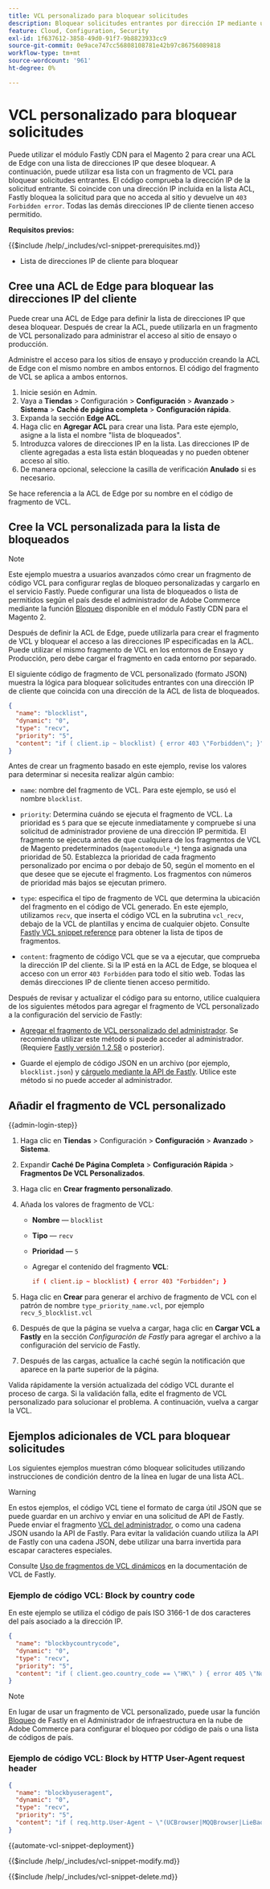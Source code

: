 ```yaml
---
title: VCL personalizado para bloquear solicitudes
description: Bloquear solicitudes entrantes por dirección IP mediante una lista de control de acceso (ACL) de Edge con un fragmento de VCL personalizado.
feature: Cloud, Configuration, Security
exl-id: 1f637612-3858-49d0-91f7-9b8823933cc9
source-git-commit: 0e9ace747cc56808108781e42b97c86756089818
workflow-type: tm+mt
source-wordcount: '961'
ht-degree: 0%

---
```


# VCL personalizado para bloquear solicitudes

Puede utilizar el módulo Fastly CDN para el Magento 2 para crear una ACL de Edge con una lista de direcciones IP que desee bloquear. A continuación, puede utilizar esa lista con un fragmento de VCL para bloquear solicitudes entrantes. El código comprueba la dirección IP de la solicitud entrante. Si coincide con una dirección IP incluida en la lista ACL, Fastly bloquea la solicitud para que no acceda al sitio y devuelve un `403 Forbidden error`. Todas las demás direcciones IP de cliente tienen acceso permitido.

**Requisitos previos:**

{{$include /help/_includes/vcl-snippet-prerequisites.md}}

- Lista de direcciones IP de cliente para bloquear

## Cree una ACL de Edge para bloquear las direcciones IP del cliente

Puede crear una ACL de Edge para definir la lista de direcciones IP que desea bloquear. Después de crear la ACL, puede utilizarla en un fragmento de VCL personalizado para administrar el acceso al sitio de ensayo o producción.

Administre el acceso para los sitios de ensayo y producción creando la ACL de Edge con el mismo nombre en ambos entornos. El código del fragmento de VCL se aplica a ambos entornos.

1. Inicie sesión en Admin.
1. Vaya a **Tiendas** > Configuración > **Configuración** > **Avanzado** > **Sistema** > **Caché de página completa** > **Configuración rápida**.
1. Expanda la sección **Edge ACL**.
1. Haga clic en **Agregar ACL** para crear una lista. Para este ejemplo, asigne a la lista el nombre &quot;lista de bloqueados&quot;.
1. Introduzca valores de direcciones IP en la lista. Las direcciones IP de cliente agregadas a esta lista están bloqueadas y no pueden obtener acceso al sitio.
1. De manera opcional, seleccione la casilla de verificación **Anulado** si es necesario.

Se hace referencia a la ACL de Edge por su nombre en el código de fragmento de VCL.

## Cree la VCL personalizada para la lista de bloqueados

>[!NOTE]
>
>Este ejemplo muestra a usuarios avanzados cómo crear un fragmento de código VCL para configurar reglas de bloqueo personalizadas y cargarlo en el servicio Fastly. Puede configurar una lista de bloqueados o lista de permitidos según el país desde el administrador de Adobe Commerce mediante la función [Bloqueo](https://github.com/fastly/fastly-magento2/blob/master/Documentation/Guides/BLOCKING.md) disponible en el módulo Fastly CDN para el Magento 2.

Después de definir la ACL de Edge, puede utilizarla para crear el fragmento de VCL y bloquear el acceso a las direcciones IP especificadas en la ACL. Puede utilizar el mismo fragmento de VCL en los entornos de Ensayo y Producción, pero debe cargar el fragmento en cada entorno por separado.

El siguiente código de fragmento de VCL personalizado (formato JSON) muestra la lógica para bloquear solicitudes entrantes con una dirección IP de cliente que coincida con una dirección de la ACL de lista de bloqueados.

```json
{
  "name": "blocklist",
  "dynamic": "0",
  "type": "recv",
  "priority": "5",
  "content": "if ( client.ip ~ blocklist) { error 403 \"Forbidden\"; }"
}
```

Antes de crear un fragmento basado en este ejemplo, revise los valores para determinar si necesita realizar algún cambio:

- `name`: nombre del fragmento de VCL. Para este ejemplo, se usó el nombre `blocklist`.

- `priority`: Determina cuándo se ejecuta el fragmento de VCL. La prioridad es `5` para que se ejecute inmediatamente y compruebe si una solicitud de administrador proviene de una dirección IP permitida. El fragmento se ejecuta antes de que cualquiera de los fragmentos de VCL de Magento predeterminados (`magentomodule_*`) tenga asignada una prioridad de 50. Establezca la prioridad de cada fragmento personalizado por encima o por debajo de 50, según el momento en el que desee que se ejecute el fragmento. Los fragmentos con números de prioridad más bajos se ejecutan primero.

- `type`: especifica el tipo de fragmento de VCL que determina la ubicación del fragmento en el código de VCL generado. En este ejemplo, utilizamos `recv`, que inserta el código VCL en la subrutina `vcl_recv`, debajo de la VCL de plantillas y encima de cualquier objeto. Consulte [Fastly VCL snippet reference](https://docs.fastly.com/api/config#api-section-snippet) para obtener la lista de tipos de fragmentos.

- `content`: fragmento de código VCL que se va a ejecutar, que comprueba la dirección IP del cliente. Si la IP está en la ACL de Edge, se bloquea el acceso con un error `403 Forbidden` para todo el sitio web. Todas las demás direcciones IP de cliente tienen acceso permitido.

Después de revisar y actualizar el código para su entorno, utilice cualquiera de los siguientes métodos para agregar el fragmento de VCL personalizado a la configuración del servicio de Fastly:

- [Agregar el fragmento de VCL personalizado del administrador](#add-the-custom-vcl-snippet). Se recomienda utilizar este método si puede acceder al administrador. (Requiere [Fastly versión 1.2.58](fastly-configuration.md#upgrade-fastly-module) o posterior).

- Guarde el ejemplo de código JSON en un archivo (por ejemplo, `blocklist.json`) y [cárguelo mediante la API de Fastly](fastly-vcl-custom-snippets.md#manage-custom-vcl-snippets-using-the-api). Utilice este método si no puede acceder al administrador.

## Añadir el fragmento de VCL personalizado

{{admin-login-step}}

1. Haga clic en **Tiendas** > Configuración > **Configuración** > **Avanzado** > **Sistema**.

1. Expandir **Caché De Página Completa** > **Configuración Rápida** > **Fragmentos De VCL Personalizados**.

1. Haga clic en **Crear fragmento personalizado**.

1. Añada los valores de fragmento de VCL:

   - **Nombre** — `blocklist`

   - **Tipo** — `recv`

   - **Prioridad** — `5`

   - Agregar el contenido del fragmento **VCL**:

     ```conf
     if ( client.ip ~ blocklist) { error 403 "Forbidden"; }
     ```

1. Haga clic en **Crear** para generar el archivo de fragmento de VCL con el patrón de nombre `type_priority_name.vcl`, por ejemplo `recv_5_blocklist.vcl`

1. Después de que la página se vuelva a cargar, haga clic en **Cargar VCL a Fastly** en la sección *Configuración de Fastly* para agregar el archivo a la configuración del servicio de Fastly.

1. Después de las cargas, actualice la caché según la notificación que aparece en la parte superior de la página.

Valida rápidamente la versión actualizada del código VCL durante el proceso de carga. Si la validación falla, edite el fragmento de VCL personalizado para solucionar el problema. A continuación, vuelva a cargar la VCL.

## Ejemplos adicionales de VCL para bloquear solicitudes

Los siguientes ejemplos muestran cómo bloquear solicitudes utilizando instrucciones de condición dentro de la línea en lugar de una lista ACL.

>[!WARNING]
>
>En estos ejemplos, el código VCL tiene el formato de carga útil JSON que se puede guardar en un archivo y enviar en una solicitud de API de Fastly. Puede enviar el fragmento [VCL del administrador](#add-the-custom-vcl-snippet), o como una cadena JSON usando la API de Fastly. Para evitar la validación cuando utiliza la API de Fastly con una cadena JSON, debe utilizar una barra invertida para escapar caracteres especiales.

Consulte [Uso de fragmentos de VCL dinámicos](https://docs.fastly.com/vcl/vcl-snippets/) en la documentación de VCL de Fastly.

### Ejemplo de código VCL: Block by country code

En este ejemplo se utiliza el código de país ISO 3166-1 de dos caracteres del país asociado a la dirección IP.

```json
{
  "name": "blockbycountrycode",
  "dynamic": "0",
  "type": "recv",
  "priority": "5",
  "content": "if ( client.geo.country_code == \"HK\" ) { error 405 \"Not allowed\";}"
}
```

>[!NOTE]
>
>En lugar de usar un fragmento de VCL personalizado, puede usar la función [Bloqueo](https://github.com/fastly/fastly-magento2/blob/master/Documentation/Guides/BLOCKING.md) de Fastly en el Administrador de infraestructura en la nube de Adobe Commerce para configurar el bloqueo por código de país o una lista de códigos de país.

### Ejemplo de código VCL: Block by HTTP User-Agent request header

```json
{
  "name": "blockbyuseragent",
  "dynamic": "0",
  "type": "recv",
  "priority": "5",
  "content": "if ( req.http.User-Agent ~ \"(UCBrowser|MQQBrowser|LieBaoFast|Mb2345Browser)\" ) {error 405 \"Not allowed\";}"
}
```

{{automate-vcl-snippet-deployment}}

{{$include /help/_includes/vcl-snippet-modify.md}}

{{$include /help/_includes/vcl-snippet-delete.md}}
